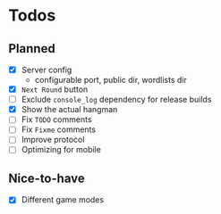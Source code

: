 # Todos

## Planned
- [x] Server config
  - configurable port, public dir, wordlists dir
- [x] `Next Round` button
- [ ] Exclude `console_log` dependency for release builds
- [x] Show the actual hangman
- [ ] Fix `TODO` comments
- [ ] Fix `Fixme` comments
- [ ] Improve protocol
- [ ] Optimizing for mobile

## Nice-to-have
- [x] Different game modes
